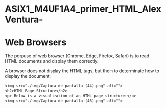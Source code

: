 # ASIX1_M4UF1A4_primer_HTML_AlexVentura-
<!DOCTYPE html>
<html lang="en">
<head>
    <meta charset="UTF-8">
    <meta http-equiv="X-UA-Compatible" content="IE=edge">
    <meta name="viewport" content="width=device-width, initial-scale=1.0">
    <title>Mi primer HTML</title>
</head>
<body>
    <h1>Web Browsers</h1>
    <p></p> The porpuse of web browser (Chrome, Edge, Firefox, Safari) is to read HTML documents and display them correctly.</p>
    <p> A browser does not display the HTML tags, but them to determinate how to display the document:</p>
    
    <img src="./img/Captura de pantalla (44).png" alt="">
    <h2>HTML Page Structure</h2>
    <p> Below is a visualization of an HTML page structure:</p>
    <img src="./img/Captura de pantalla (46).png" alt="">
</body>
</html>

